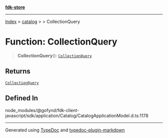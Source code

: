 [**fdk-store**](../../../README.md)
***

[Index](../../../API.md) > [catalog](../../README.md) > [<internal>](../README.md) > CollectionQuery

# Function: CollectionQuery

> **CollectionQuery**(): [`CollectionQuery`](../type-aliases/type-alias.CollectionQuery.md)

## Returns

[`CollectionQuery`](../type-aliases/type-alias.CollectionQuery.md)

## Defined In

node\_modules/@gofynd/fdk-client-javascript/sdk/application/Catalog/CatalogApplicationModel.d.ts:1178

***
Generated using [TypeDoc](https://typedoc.org/) and [typedoc-plugin-markdown](https://www.npmjs.com/package/typedoc-plugin-markdown)
